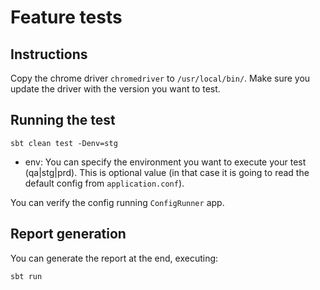 # Feature tests

## Instructions
Copy the chrome driver `chromedriver` to `/usr/local/bin/`.
Make sure you update the driver with the version you want to test.

## Running the test

```
sbt clean test -Denv=stg

```

- env: You can specify the environment you want to execute your test (qa|stg|prd). This is optional value 
(in that case it is going to read the default config from `application.conf`).

You can verify the config running `ConfigRunner` app.

## Report generation

You can generate the report at the end, executing:

```
sbt run

```

 